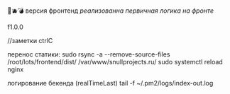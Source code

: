 🐔🫐💣
версия фронтенд
*реализованна первичная логика на фронте*


f1.0.0


//заметки ctrlC

перенос статики:
sudo rsync -a --remove-source-files /root/lots/frontend/dist/ /var/www/snullprojects.ru/
sudo systemctl reload nginx

логирование бекенда (realTimeLast)
 tail -f ~/.pm2/logs/index-out.log